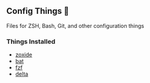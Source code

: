 ## Config Things 💾
Files for ZSH, Bash, Git, and other configuration things

### Things Installed
- [zoxide](https://github.com/ajeetdsouza/zoxide)
- [bat](https://github.com/sharkdp/bat)
- [fzf](https://github.com/junegunn/fzf)
- [delta](https://github.com/dandavison/delta)
